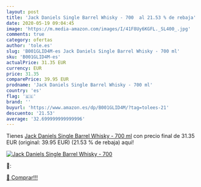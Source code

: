 ```yaml
---
layout: post
title: 'Jack Daniels Single Barrel Whisky - 700  al 21.53 % de rebaja'
date: 2020-05-19 09:04:45
image: 'https://m.media-amazon.com/images/I/41F8Uy6KGFL._SL400_.jpg'
comments: true
category: ofertas
author: 'tole.es'
slug: 'B001GLID4M-es Jack Daniels Single Barrel Whisky - 700 ml'
sku: 'B001GLID4M-es'
actualPrice: 31.35 EUR
currency: EUR
price: 31.35
comparePrice: 39.95 EUR
prodname: 'Jack Daniels Single Barrel Whisky - 700 ml'
country: 'es'
flag: '🇪🇸'
brand: ''
buyurl: 'https://www.amazon.es/dp/B001GLID4M/?tag=tolees-21'
descuento: '21.53'
average: '32.699999999999996'
---
```


Tienes [Jack Daniels Single Barrel Whisky - 700 ml](https://www.amazon.es/dp/B001GLID4M/?tag=tolees-21) con precio final de  31.35 EUR (original: 39.95 EUR) (21.53 %  de rebaja) aqui!

[![Jack Daniels Single Barrel Whisky - 700 ](https://m.media-amazon.com/images/I/41F8Uy6KGFL._SL400_.jpg)](https://www.amazon.es/dp/B001GLID4M/?tag=tolees-21)

🔎:


[🛒 Comprar!!!](https://www.amazon.es/dp/B001GLID4M/?tag=tolees-21)
